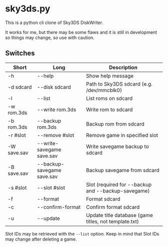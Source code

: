 sky3ds.py
=========

This is a python cli clone of Sky3DS DiskWriter.

It works for me, but there may be some flaws and it is still in development so things may change, so use with caution.

## Switches

| Short | Long | Description |
| ----- | ---- | ----------- |
| -h | --help | Show help message |
| -d sdcard | --disk sdcard | Path to Sky3DS sdcard (e.g. /dev/mmcblk0) |
| -l | --list | List roms on sdcard |
| -w rom.3ds | --write rom.3ds | Write rom to sdcard |
| -b rom.3ds | --backup rom.3ds | Backup rom from sdcard |
| -r #slot | --remove #slot | Remove game in specified slot |
| -W save.sav | --write-savegame save.sav | Write savegame backup to sdcard |
| -B save.sav | --backup-savegame save.sav | Backup savegame from sdcard |
| -s #slot | --slot #slot | Slot (required for --backup and --backup-savegame) |
| -f | --format | Format sdcard |
| -c | --confirm-format | Confirm format sdcard |
| -u | --update | Update title database (game titles, not template.txt) |

Slot IDs may be retrieved with the ```--list``` option. Keep in mind that Slot IDs may change after deleting a game.
